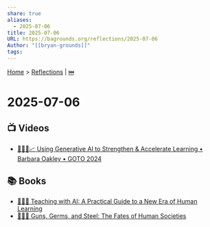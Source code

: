 ```yaml
---
share: true
aliases:
  - 2025-07-06
title: 2025-07-06
URL: https://bagrounds.org/reflections/2025-07-06
Author: "[[bryan-grounds]]"
tags: 
---
```

[Home](../index.md) > [Reflections](./index.md) | [⏮️](./2025-07-05.md)  
# 2025-07-06  
## 📺 Videos  
- [🤖🧠🚀📈 Using Generative AI to Strengthen & Accelerate Learning • Barbara Oakley • GOTO 2024](../videos/using-generative-ai-to-strengthen-accelerate-learning-barbara-oakley-goto-2024.md)  
  
## 📚 Books  
- [🤖🧑‍🏫 Teaching with AI: A Practical Guide to a New Era of Human Learning](../books/teaching-with-ai-a-practical-guide-to-a-new-era-of-human-learning.md)  
- [🔫🦠🔩 Guns, Germs, and Steel: The Fates of Human Societies](../books/guns-germs-and-steel-the-fates-of-human-societies.md)
